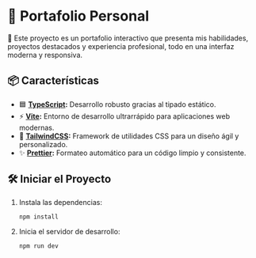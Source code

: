 # 💼 Portafolio Personal

🚀 Este proyecto es un portafolio interactivo que presenta mis habilidades, proyectos destacados y experiencia profesional, todo en una interfaz moderna y responsiva.

## 📦 Características
- 🟦 **[TypeScript](https://www.typescriptlang.org/):** Desarrollo robusto gracias al tipado estático.
- ⚡ **[Vite](https://vitejs.dev/):** Entorno de desarrollo ultrarrápido para aplicaciones web modernas.
- 🎨 **[TailwindCSS](https://tailwindcss.com/):** Framework de utilidades CSS para un diseño ágil y personalizado.
- ✨ **[Prettier](https://prettier.io/):** Formateo automático para un código limpio y consistente.

## 🛠️ Iniciar el Proyecto

1. Instala las dependencias:
   
   ```bash
   npm install
   ```

2. Inicia el servidor de desarrollo:

   ```bash
   npm run dev
   ```
